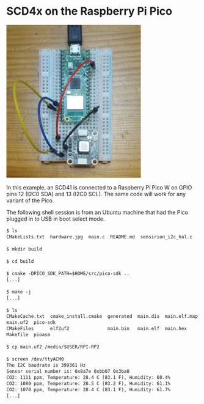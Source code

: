 SCD4x on the Raspberry Pi Pico
==============================
<img alt="Pico W with an SCD41 connected" src="hardware.jpg" height="400"/>

In this example, an SCD41 is connected to a Raspberry Pi Pico W on GPIO pins 12
(I2C0 SDA) and 13 (I2C0 SCL). The same code will work for any variant of the
Pico.

The following shell session is from an Ubuntu machine that had the Pico plugged
in to USB in boot select mode.

```console
$ ls
CMakeLists.txt  hardware.jpg  main.c  README.md  sensirion_i2c_hal.c

$ mkdir build

$ cd build

$ cmake -DPICO_SDK_PATH=$HOME/src/pico-sdk ..
[...]

$ make -j
[...]

$ ls
CMakeCache.txt  cmake_install.cmake  generated  main.dis  main.elf.map  main.uf2  pico-sdk
CMakeFiles      elf2uf2              main.bin   main.elf  main.hex      Makefile  pioasm

$ cp main.uf2 /media/$USER/RPI-RP2

$ screen /dev/ttyACM0
The I2C baudrate is 399361 Hz
Sensor serial number is: 0x8a7e 0xbb07 0x3ba0
CO2: 1111 ppm, Temperature: 28.4 C (83.1 F), Humidity: 60.4%
CO2: 1080 ppm, Temperature: 28.5 C (83.2 F), Humidity: 61.1%
CO2: 1070 ppm, Temperature: 28.4 C (83.1 F), Humidity: 61.7%
[...]
```
